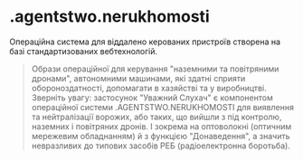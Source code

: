 # .agentstwo.nerukhomosti
Операційна система для віддалено керованих пристроїв створена на базі стандартизованих вебтехнологій.
> Образи операційної для керування "наземними та повітряними дронами", автономними машинами, які здатні сприяти обороноздатності, допомагати в хазяйстві та у виробництві.
> Зверніть увагу: застосунок "Уважний Слухач" є компонентом операційної системи .AGENTSTWO.NERUKHOMOSTI для виявлення та нейтралізації ворожих, або таких, що вийшли з під контролю, наземних і повітряних дронів. І зокрема на оптоволокні (оптичним мережевим обладнанням) й з функцією "Донаведення", а значить невразливих до типових засобів РЕБ (радіоелектронна боротьба). 